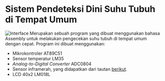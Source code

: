 # Sistem Pendeteksi Dini Suhu Tubuh di Tempat Umum
![Interface](proyek.BMP)
Merupakan sebuah program yang dibuat menggunakan bahasa Assembly untuk melakukan pengecekan suhu tubuh di tempat umum dengan cepat. Program ini dibuat menggunakan:
* Mikrokontroler AT89C51
* Sensor temperatur LM35
* _Analog-to-Digital Converter_ ADC0804
* Sensor inframerah, yang didapatkan dari tautan [berikut](https://www.theengineeringprojects.com/2018/07/infrared-sensor-library-for-proteus.html).
* LCD 40x2 LM018L
